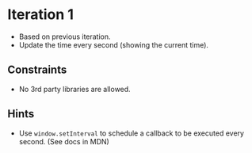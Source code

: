# Iteration 1

* Based on previous iteration.
* Update the time every second (showing the current time).

## Constraints
* No 3rd party libraries are allowed.

## Hints
* Use `window.setInterval` to schedule a callback to be executed every second. (See docs in MDN)

